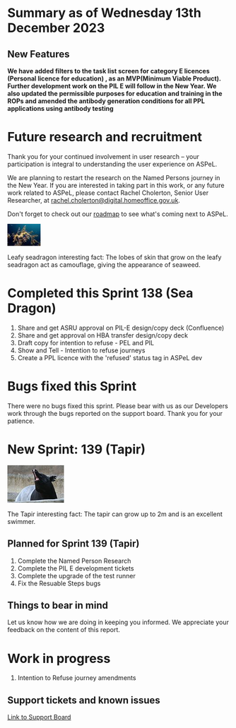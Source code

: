 # Summary as of Wednesday 13th December 2023

## New Features

**We have added filters to the task list screen for category E licences (Personal licence for education) , as an MVP(Minimum Viable Product). Further development work on the PIL E will follow in the New Year. We also updated the permissible purposes for education and training in the ROPs and amended the antibody generation conditions for all PPL applications using antibody testing**



# Future research and recruitment 

Thank you for your continued involvement in user research – your participation is integral to understanding the user experience on ASPeL.  

We are planning to restart the research on the Named Persons journey in the New Year. If you are interested in taking part in this work, or any future work related to ASPeL, please contact Rachel Cholerton, Senior User Researcher, at rachel.cholerton@digital.homeoffice.gov.uk.  
 


Don't forget to check out our [roadmap](https://roadmap.prodpad.com/937455be-8d08-11ed-aa53-2a7db0eb1d9c) to see what's coming next to ASPeL.




![James Rosindell, CC BY-SA 4.0 <https://creativecommons.org/licenses/by-sa/4.0>, via Wikimedia Commons](graphs/Leafy_Seadragon_on_Kangaroo_Island.jpg)





Leafy seadragon interesting fact: The lobes of skin that grow on the leafy seadragon act as camouflage, giving the appearance of seaweed.


# Completed this Sprint 138 (Sea Dragon)

1. Share and get ASRU approval on PIL-E design/copy deck (Confluence)
2. Share and get approval on HBA transfer design/copy deck
3. Draft copy for intention to refuse - PEL and PIL
4. Show and Tell - Intention to refuse journeys
5. Create a PPL licence with the 'refused' status tag in ASPeL dev


# Bugs fixed this Sprint

There were no bugs fixed this sprint. Please bear with us as our Developers work through the bugs reported on the support board. 
Thank you for your patience.


 

# New Sprint: 139 (Tapir)

![No machine-readable author provided. Sepht~commonswiki assumed (based on copyright claims)., CC BY-SA 3.0 <http://creativecommons.org/licenses/by-sa/3.0/>, via Wikimedia Commons/3.0/>, via Wikimedia Commo.](graphs/Tapir.jpg)









The Tapir interesting fact: The tapir can grow up to 2m and is an excellent swimmer.

## Planned for Sprint 139 (Tapir)
1) Complete the Named Person Research
2) Complete the PIL E development tickets
3) Complete the upgrade of the test runner
4) Fix the Resuable Steps bugs


## Things to bear in mind
Let us know how we are doing in keeping you informed. We appreciate your feedback on the content of this report.

# Work in progress
1) Intention to Refuse journey amendments

## Support tickets and known issues
[Link to Support Board](https://collaboration.homeoffice.gov.uk/jira/secure/RapidBoard.jspa?rapidView=1717)







